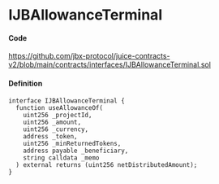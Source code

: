 # IJBAllowanceTerminal

#### Code

https://github.com/jbx-protocol/juice-contracts-v2/blob/main/contracts/interfaces/IJBAllowanceTerminal.sol

#### Definition

```
interface IJBAllowanceTerminal {
  function useAllowanceOf(
    uint256 _projectId,
    uint256 _amount,
    uint256 _currency,
    address _token,
    uint256 _minReturnedTokens,
    address payable _beneficiary,
    string calldata _memo
  ) external returns (uint256 netDistributedAmount);
}
```
